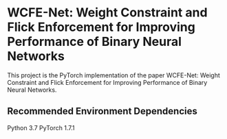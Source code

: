 # WCFE-Net: Weight Constraint and Flick Enforcement for Improving Performance of Binary Neural Networks
This project is the PyTorch implementation of the paper WCFE-Net: Weight Constraint and Flick Enforcement for Improving Performance of Binary Neural Networks.
## Recommended Environment Dependencies
Python 3.7
PyTorch 1.7.1
